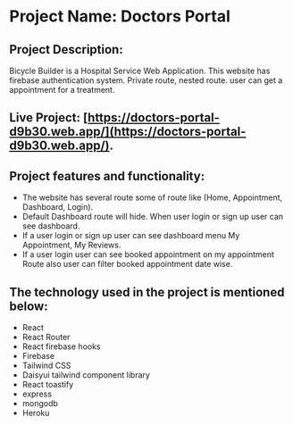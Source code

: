 # Project Name: Doctors Portal

## Project Description: 
Bicycle Builder is a Hospital Service Web Application. This website has firebase authentication system. Private route, nested route. user can get a appointment for a treatment.

## Live Project: [https://doctors-portal-d9b30.web.app/](https://doctors-portal-d9b30.web.app/).

## Project features and functionality:

* The website has several route some of route like (Home, Appointment, Dashboard, Login).
* Default Dashboard route will hide. When user login or sign up user can see dashboard.
* If a user login or sign up user can see dashboard menu My Appointment, My Reviews.
* If a user login user can see booked appointment on my appointment Route also user can filter booked appointment date wise.

## The technology used in the project is mentioned below:

* React
* React Router
* React firebase hooks
* Firebase
* Tailwind CSS
* Daisyui tailwind component library
* React toastify
* express
* mongodb
* Heroku